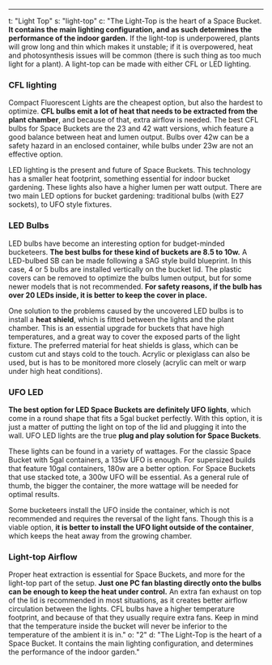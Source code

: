 ---
t: "Light Top"
s: "light-top"
c: "The Light-Top is the heart of a Space Bucket. <strong>It contains the main lighting configuration, and as such determines the performance of the indoor garden.</strong> If the light-top is underpowered, plants will grow long and thin which makes it unstable; if it is overpowered, heat and photosynthesis issues will be common (there is such thing as too much light for a plant). A light-top can be made with either CFL or LED lighting.

<h3>CFL lighting</h3>
Compact Fluorescent Lights are the cheapest option, but also the hardest to optimize. <strong>CFL bulbs emit a lot of heat that needs to be extracted from the plant chamber</strong>, and because of that, extra airflow is needed. The best CFL bulbs for Space Buckets are the 23 and 42 watt versions, which feature a good balance between heat and lumen output. Bulbs over 42w can be a safety hazard in an enclosed container, while bulbs under 23w are not an effective option.

LED lighting is the present and future of Space Buckets. This technology has a smaller heat footprint, something essential for indoor bucket gardening. These lights also have a higher lumen per watt output. There are two main LED options for bucket gardening: traditional bulbs (with E27 sockets), to UFO style fixtures.

<h3>LED Bulbs</h3>
LED bulbs have become an interesting option for budget-minded bucketeers. <strong>The best bulbs for these kind of buckets are 8.5 to 10w.</strong> A LED-bulbed SB can be made following a SAG style build blueprint. In this case, 4 or 5 bulbs are installed vertically on the bucket lid. The plastic covers can be removed to optimize the bulbs lumen output, but for some newer models that is not recommended. <strong>For safety reasons, if the bulb has over 20 LEDs inside, it is better to keep the cover in place.</strong>

One solution to the problems caused by the uncovered LED bulbs is to install a <strong>heat shield</strong>, which is fitted between the lights and the plant chamber. This is an essential upgrade for buckets that have high temperatures, and a great way to cover the exposed parts of the light fixture. The preferred material for heat shields is glass, which can be custom cut and stays cold to the touch. Acrylic or plexiglass can also be used, but is has to be monitored more closely (acrylic can melt or warp under high heat conditions).

<h3>UFO LED</h3>
<strong>The best option for LED Space Buckets are definitely UFO lights</strong>, which come in a round shape that fits a 5gal bucket perfectly. With this option, it is just a matter of putting the light on top of the lid and plugging it into the wall. UFO LED lights are the true <strong>plug and play solution for Space Buckets</strong>.

These lights can be found in a variety of wattages. For the classic Space Bucket with 5gal containers, a 135w UFO is enough. For supersized builds that feature 10gal containers, 180w are a better option. For Space Buckets that use stacked tote, a 300w UFO will be essential. As a general rule of thumb, the bigger the container, the more wattage will be needed for optimal results.

Some bucketeers install the UFO inside the container, which is not recommended and requires the reversal of the light fans. Though this is a viable option, <strong>it is better to install the UFO light outside of the container</strong>, which keeps the heat away from the growing chamber.

<h3>Light-top Airflow</h3>
Proper heat extraction is essential for Space Buckets, and more for the light-top part of the setup. <strong>Just one PC fan blasting directly onto the bulbs can be enough to keep the heat under control.</strong> An extra fan exhaust on top of the lid is recommended in most situations, as it creates better airflow circulation between the lights. CFL bulbs have a higher temperature footprint, and because of that they usually require extra fans. Keep in mind that the temperature inside the bucket will never be inferior to the temperature of the ambient it is in."
o: "2"
d: "The Light-Top is the heart of a Space Bucket. It contains the main lighting configuration, and determines the performance of the indoor garden."